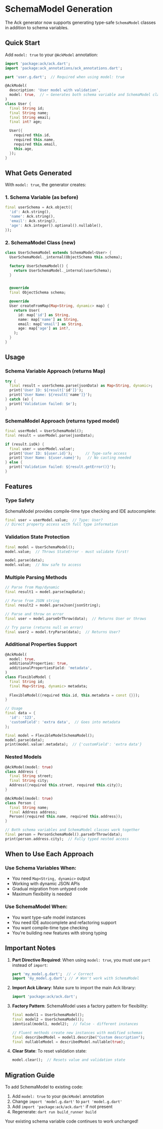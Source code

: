 # SchemaModel Generation

The Ack generator now supports generating type-safe `SchemaModel` classes in addition to schema variables.

## Quick Start

Add `model: true` to your `@AckModel` annotation:

```dart
import 'package:ack/ack.dart';
import 'package:ack_annotations/ack_annotations.dart';

part 'user.g.dart';  // Required when using model: true

@AckModel(
  description: 'User model with validation',
  model: true,  // ← Generates both schema variable and SchemaModel class
)
class User {
  final String id;
  final String name;
  final String email;
  final int? age;

  User({
    required this.id,
    required this.name,
    required this.email,
    this.age,
  });
}
```

## What Gets Generated

With `model: true`, the generator creates:

### 1. Schema Variable (as before)
```dart
final userSchema = Ack.object({
  'id': Ack.string(),
  'name': Ack.string(),
  'email': Ack.string(),
  'age': Ack.integer().optional().nullable(),
});
```

### 2. SchemaModel Class (new)
```dart
class UserSchemaModel extends SchemaModel<User> {
  UserSchemaModel._internal(ObjectSchema this.schema);

  factory UserSchemaModel() {
    return UserSchemaModel._internal(userSchema);
  }


  @override
  final ObjectSchema schema;

  @override
  User createFromMap(Map<String, dynamic> map) {
    return User(
      id: map['id'] as String,
      name: map['name'] as String,
      email: map['email'] as String,
      age: map['age'] as int?,
    );
  }
}
```

## Usage

### Schema Variable Approach (returns Map)
```dart
try {
  final result = userSchema.parse(jsonData) as Map<String, dynamic>;
  print('User ID: ${result['id']}');
  print('User Name: ${result['name']}');
} catch (e) {
  print('Validation failed: $e');
}
```

### SchemaModel Approach (returns typed model)
```dart
final userModel = UserSchemaModel();
final result = userModel.parse(jsonData);

if (result.isOk) {
  final user = userModel.value!;
  print('User ID: ${user.id}');      // Type-safe access
  print('User Name: ${user.name}');   // No casting needed
} else {
  print('Validation failed: ${result.getError()}');
}
```

## Features

### Type Safety
SchemaModel provides compile-time type checking and IDE autocomplete:

```dart
final user = userModel.value;  // Type: User?
// Direct property access with full type information
```

### Validation State Protection
```dart
final model = UserSchemaModel();
model.value;  // Throws StateError - must validate first!

model.parse(data);
model.value;  // Now safe to access
```

### Multiple Parsing Methods
```dart
// Parse from Map/dynamic
final result1 = model.parse(mapData);

// Parse from JSON string
final result2 = model.parseJson(jsonString);

// Parse and throw on error
final user = model.parseOrThrow(data);  // Returns User or throws

// Try parse (returns null on error)
final user2 = model.tryParse(data);  // Returns User?
```

### Additional Properties Support
```dart
@AckModel(
  model: true,
  additionalProperties: true,
  additionalPropertiesField: 'metadata',
)
class FlexibleModel {
  final String id;
  final Map<String, dynamic> metadata;
  
  FlexibleModel({required this.id, this.metadata = const {}});
}

// Usage
final data = {
  'id': '123',
  'customField': 'extra data',  // Goes into metadata
};

final model = FlexibleModelSchemaModel();
model.parse(data);
print(model.value!.metadata);  // {'customField': 'extra data'}
```

### Nested Models
```dart
@AckModel(model: true)
class Address {
  final String street;
  final String city;
  Address({required this.street, required this.city});
}

@AckModel(model: true)
class Person {
  final String name;
  final Address address;
  Person({required this.name, required this.address});
}

// Both schema variables and SchemaModel classes work together
final person = PersonSchemaModel().parseOrThrow(data);
print(person.address.city);  // Fully typed nested access
```

## When to Use Each Approach

### Use Schema Variables When:
- You need `Map<String, dynamic>` output
- Working with dynamic JSON APIs
- Gradual migration from untyped code
- Maximum flexibility is needed

### Use SchemaModel When:
- You want type-safe model instances
- You need IDE autocomplete and refactoring support
- You want compile-time type checking
- You're building new features with strong typing

## Important Notes

1. **Part Directive Required**: When using `model: true`, you must use `part` instead of `import`:
   ```dart
   part 'my_model.g.dart';  // ✓ Correct
   import 'my_model.g.dart'; // ✗ Won't work with SchemaModel
   ```

2. **Import Ack Library**: Make sure to import the main Ack library:
   ```dart
   import 'package:ack/ack.dart';
   ```

3. **Factory Pattern**: SchemaModel uses a factory pattern for flexibility:
   ```dart
   final model1 = UserSchemaModel();
   final model2 = UserSchemaModel();
   identical(model1, model2);  // false - different instances
   
   // Fluent methods create new instances with modified schemas
   final describedModel = model1.describe("Custom description");
   final nullableModel = describedModel.nullable(true);
   ```

4. **Clear State**: To reset validation state:
   ```dart
   model.clear();  // Resets value and validation state
   ```

## Migration Guide

To add SchemaModel to existing code:

1. Add `model: true` to your `@AckModel` annotation
2. Change `import 'model.g.dart'` to `part 'model.g.dart'`
3. Add `import 'package:ack/ack.dart'` if not present
4. Regenerate: `dart run build_runner build`

Your existing schema variable code continues to work unchanged!